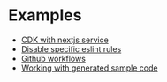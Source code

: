 # Examples

* [CDK with nextjs service](cdk-nextjs-nested.md)
* [Disable specific eslint rules](eslint-rules.md)
* [Github workflows](github-workflows.md)
* [Working with generated sample code](sample-code.md)
